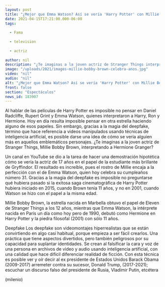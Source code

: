 ```yaml
---
layout: post
title: "¿Mejor que Emma Watson? Así se vería 'Harry Potter' con Millie Bobby Brown como 'Hermione'"
date: 2021-04-15T17:21:00.000-06:00
tags:
  
  - Fama
  
  - television
  
  - actriz
  
author: nil
description: "¿Te imaginas a la joven actriz de Stranger Things interpretando al emblemático personaje de la saga de magos? "
image: "/uploads/2021/images-millie-bobby-brown-celebra-anos.jpg"
video: "nil"
audio: "nil"
alt: "¿Mejor que Emma Watson? Así se vería 'Harry Potter' con Millie Bobby Brown como 'Hermione'"
front: false
section: "Espectáculos"
news_id: 183907
---
```


Al hablar de las películas de Harry Potter es imposible no pensar en Daniel Radcliffe, Rupert Grint y Emma Watson, quienes interpretaron a Harry, Ron y Hermione. Hoy en día resulta imposible pensar en otra estrella haciendo alguno de esos papeles. Sin embargo, gracias a la magia del deepfake, término que hace referencia a videos manipulados usando técnicas de inteligencia artificial, es posible darse una idea de cómo se vería alguien más en aquellos emblemáticos personajes. ¿Te imaginas a la joven actriz de Stranger Things, Millie Bobby Brown, interpretando a Hermione Granger? 

Un canal en YouTube se dio a la tarea de hacer una demostración hipotética cómo se vería la actriz de 17 años en el papel de la estudiante más brillante de Gryffindor. El resultado es increíble, pues el rostro de Millie encaja a la perfección con el de Emma Watson, quien hoy celebra su cumpleaños número 31. Gracias a la magia del deepfake es imposible no preguntarse qué hubiera pasado si la exitosa saga cinematográfica de Harry Potter hubiera iniciado en 2015, cuando Brown tenía 11 años, y no en 2001, cuando Watson se hizo con el papel a la misma edad. 

Millie Bobby Brown, la estrella nacida en Marbella obtuvo el papel de Eleven de Stranger Things a los 12 años, mientras que Emma Watson, la intérprete nacida en París un día como hoy pero de 1990, debutó como Hermione en Harry Potter y la piedra filosofal (2001) con sólo 11 años. 

Deepfake Los deepfake son videomontajes hiperrealistas que se están convirtiendo en algo casi habitual, porque empieza a ser fácil crearlos. Una práctica que tiene aspectos divertidos, pero también peligrosos por su capacidad para suplantar identidades. Se crean al falsificar la cara y voz de una persona en archivos de video y audio usando inteligencia artificial, con una calidad que hace difícil diferenciar realidad de ficción. Con esta técnica es posible ver y oír decir al ex presidente de Estados Unidos Barack Obama (2009-2017) arremeter contra su sucesor, Donald Trump, (2017-2021); escuchar un discurso falso del presidente de Rusia, Vladímir Putin, etcétera 

(milenio)